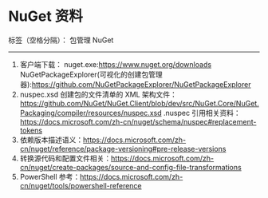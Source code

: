 ﻿# NuGet 资料

标签（空格分隔）： 包管理 NuGet

---

1. 客户端下载：
   nuget.exe:<https://www.nuget.org/downloads>
   NuGetPackageExplorer(可视化的创建包管理器):<https://github.com/NuGetPackageExplorer/NuGetPackageExplorer>
2. nuspec.xsd 创建包的文件清单的 XML 架构文件：<https://github.com/NuGet/NuGet.Client/blob/dev/src/NuGet.Core/NuGet.Packaging/compiler/resources/nuspec.xsd>
   .nuspec 引用相关资料：<https://docs.microsoft.com/zh-cn/nuget/schema/nuspec#replacement-tokens>
3. 依赖版本描述语义：<https://docs.microsoft.com/zh-cn/nuget/reference/package-versioning#pre-release-versions>
4. 转换源代码和配置文件相关：<https://docs.microsoft.com/zh-cn/nuget/create-packages/source-and-config-file-transformations>
5. PowerShell 参考：<https://docs.microsoft.com/zh-cn/nuget/tools/powershell-reference>
